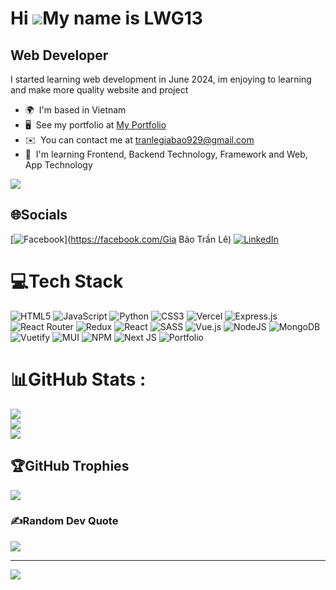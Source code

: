 Hi ![](https://user-images.githubusercontent.com/18350557/176309783-0785949b-9127-417c-8b55-ab5a4333674e.gif)My name is LWG13
=============================================================================================================================

Web Developer
-------------

I started learning web development in June 2024, im enjoying to learning and make more quality website and project

* 🌍  I'm based in Vietnam
* 🖥️  See my portfolio at [My Portfolio](http://lwg13.github.io/LWG13-Portfolio)
* ✉️  You can contact me at [tranlegiabao929@gmail.com](mailto:tranlegiabao929@gmail.com)
* 🧠  I'm learning Frontend, Backend Technology, Framework and Web, App Technology

<a href="https://www.github.com/lwg13" target="_blank" rel="noreferrer"><img
src="https://img.shields.io/github/followers/lwg13?logo=github&style=for-the-badge&color=0891b2&labelColor=1c1917" /></a>

## 🌐Socials
[![Facebook](https://img.shields.io/badge/Facebook-%231877F2.svg?logo=Facebook&logoColor=white)](https://facebook.com/Gia Bảo Trần Lê) [![LinkedIn](https://img.shields.io/badge/LinkedIn-%230077B5.svg?logo=linkedin&logoColor=white)](https://linkedin.com/in/LWG13) 

# 💻Tech Stack
![HTML5](https://img.shields.io/badge/html5-%23E34F26.svg?style=for-the-badge&logo=html5&logoColor=white) ![JavaScript](https://img.shields.io/badge/javascript-%23323330.svg?style=for-the-badge&logo=javascript&logoColor=%23F7DF1E) ![Python](https://img.shields.io/badge/python-3670A0?style=for-the-badge&logo=python&logoColor=ffdd54) ![CSS3](https://img.shields.io/badge/css3-%231572B6.svg?style=for-the-badge&logo=css3&logoColor=white) ![Vercel](https://img.shields.io/badge/vercel-%23000000.svg?style=for-the-badge&logo=vercel&logoColor=white) ![Express.js](https://img.shields.io/badge/express.js-%23404d59.svg?style=for-the-badge&logo=express&logoColor=%2361DAFB) ![React Router](https://img.shields.io/badge/React_Router-CA4245?style=for-the-badge&logo=react-router&logoColor=white) ![Redux](https://img.shields.io/badge/redux-%23593d88.svg?style=for-the-badge&logo=redux&logoColor=white) ![React](https://img.shields.io/badge/react-%2320232a.svg?style=for-the-badge&logo=react&logoColor=%2361DAFB) ![SASS](https://img.shields.io/badge/SASS-hotpink.svg?style=for-the-badge&logo=SASS&logoColor=white) ![Vue.js](https://img.shields.io/badge/vuejs-%2335495e.svg?style=for-the-badge&logo=vuedotjs&logoColor=%234FC08D) ![NodeJS](https://img.shields.io/badge/node.js-6DA55F?style=for-the-badge&logo=node.js&logoColor=white) ![MongoDB](https://img.shields.io/badge/MongoDB-%234ea94b.svg?style=for-the-badge&logo=mongodb&logoColor=white) ![Vuetify](https://img.shields.io/badge/Vuetify-1867C0?style=for-the-badge&logo=vuetify&logoColor=AEDDFF) ![MUI](https://img.shields.io/badge/MUI-%230081CB.svg?style=for-the-badge&logo=material-ui&logoColor=white) ![NPM](https://img.shields.io/badge/NPM-%23000000.svg?style=for-the-badge&logo=npm&logoColor=white) ![Next JS](https://img.shields.io/badge/Next-black?style=for-the-badge&logo=next.js&logoColor=white) ![Portfolio](https://img.shields.io/badge/Portfolio-%23000000.svg?style=for-the-badge&logo=firefox&logoColor=#FF7139)
# 📊GitHub Stats :
![](https://github-readme-stats.vercel.app/api?username=LWG13&theme=midnight-purple&hide_border=true&include_all_commits=false&count_private=true)<br/>
![](https://github-readme-streak-stats.herokuapp.com/?user=LWG13&theme=midnight-purple&hide_border=true)<br/>
![](https://github-readme-stats.vercel.app/api/top-langs/?username=LWG13&theme=midnight-purple&hide_border=true&include_all_commits=false&count_private=true&layout=compact)

## 🏆GitHub Trophies
![](https://github-trophies.vercel.app/?username=LWG13&theme=darkhub&no-frame=false&no-bg=false&margin-w=4)

### ✍️Random Dev Quote
![](https://quotes-github-readme.vercel.app/api?type=horizontal&theme=tokyonight)

---
[![](https://visitcount.itsvg.in/api?id=LWG13&icon=6&color=1)](https://visitcount.itsvg.in)
